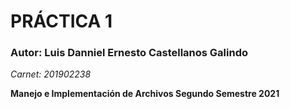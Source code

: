 # PRÁCTICA 1

### Autor: Luis Danniel Ernesto Castellanos Galindo
_Carnet: 201902238_

**Manejo e Implementación de Archivos Segundo Semestre 2021**

